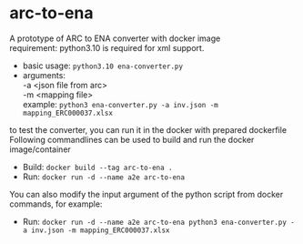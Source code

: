 # arc-to-ena
A  prototype of ARC to ENA converter with docker image  
requirement: python3.10 is required for xml support.
- basic usage: `python3.10 ena-converter.py`  
- arguments:  
  -a \<json file from arc\>  
  -m \<mapping file\>  
  example: `python3 ena-converter.py -a inv.json -m mapping_ERC000037.xlsx`

to test the converter, you can run it in the docker with prepared dockerfile
Following commandlines can be used to build and run the docker image/container
- Build: `docker build --tag arc-to-ena .`
- Run: `docker run -d --name a2e arc-to-ena`

You can also modify the input argument of the python script from docker commands, for example:
- Run: `docker run -d --name a2e arc-to-ena python3 ena-converter.py -a inv.json -m mapping_ERC000037.xlsx`
